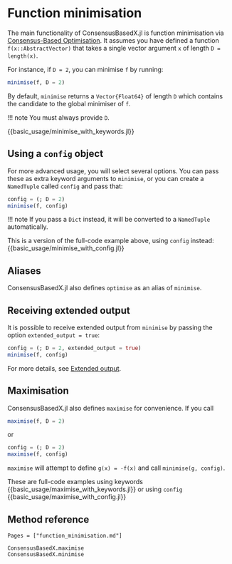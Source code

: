 # Function minimisation

The main functionality of ConsensusBasedX.jl is function minimisation via [Consensus-Based Optimisation](@ref). It assumes you have defined a function `f(x::AbstractVector)` that takes a single vector argument `x` of length `D = length(x)`.

For instance, if `D = 2`, you can minimise `f` by running:
```julia
minimise(f, D = 2)
```
By default, `minimise` returns a `Vector{Float64}` of length `D` which contains the candidate to the global minimiser of `f`.

!!! note
    You must always provide `D`.

{{basic_usage/minimise_with_keywords.jl}}


## Using a `config` object

For more advanced usage, you will select several options. You can pass these as extra keyword arguments to `minimise`, or you can create a `NamedTuple` called `config` and pass that:
```julia
config = (; D = 2)
minimise(f, config)
```

!!! note
    If you pass a `Dict` instead, it will be converted to a `NamedTuple` automatically.

This is a version of the full-code example above, using `config` instead:
{{basic_usage/minimise_with_config.jl}}


## Aliases

ConsensusBasedX.jl also defines `optimise` as an alias of `minimise`.


## Receiving extended output

It is possible to receive extended output from `minimise` by passing the option `extended_output = true`:
```julia
config = (; D = 2, extended_output = true)
minimise(f, config)
```
For more details, see [Extended output](@ref).


## Maximisation

ConsensusBasedX.jl also defines `maximise` for convenience. If you call
```julia
maximise(f, D = 2)
```
or 
```julia
config = (; D = 2)
maximise(f, config)
```
`maximise` will attempt to define `g(x) = -f(x)` and call `minimise(g, config)`.

These are full-code examples using keywords
{{basic_usage/maximise_with_keywords.jl}}
or using `config`
{{basic_usage/maximise_with_config.jl}}


## Method reference

```@index
Pages = ["function_minimisation.md"]
```

```@docs
ConsensusBasedX.maximise
ConsensusBasedX.minimise
```
